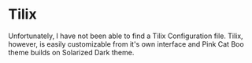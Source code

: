 # Tilix
Unfortunately, I have not been able to find a Tilix Configuration file. Tilix, however, is easily customizable from it's own interface and Pink Cat Boo theme builds on Solarized Dark theme.
